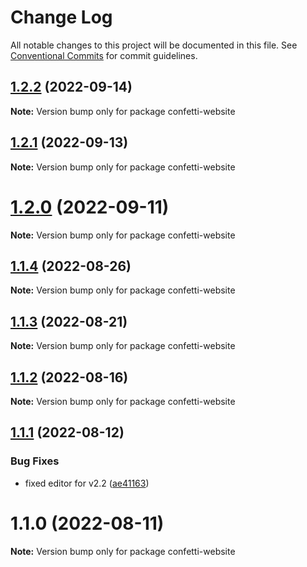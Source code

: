 # Change Log

All notable changes to this project will be documented in this file.
See [Conventional Commits](https://conventionalcommits.org) for commit guidelines.

## [1.2.2](https://github.com/matteobruni/confetti/compare/confetti-website@1.2.1...confetti-website@1.2.2) (2022-09-14)

**Note:** Version bump only for package confetti-website





## [1.2.1](https://github.com/matteobruni/confetti/compare/confetti-website@1.2.0...confetti-website@1.2.1) (2022-09-13)

**Note:** Version bump only for package confetti-website





# [1.2.0](https://github.com/matteobruni/confetti/compare/confetti-website@1.1.4...confetti-website@1.2.0) (2022-09-11)

**Note:** Version bump only for package confetti-website





## [1.1.4](https://github.com/matteobruni/confetti/compare/confetti-website@1.1.2...confetti-website@1.1.4) (2022-08-26)

**Note:** Version bump only for package confetti-website





## [1.1.3](https://github.com/matteobruni/confetti/compare/confetti-website@1.1.2...confetti-website@1.1.3) (2022-08-21)

**Note:** Version bump only for package confetti-website





## [1.1.2](https://github.com/matteobruni/confetti/compare/confetti-website@1.1.1...confetti-website@1.1.2) (2022-08-16)

**Note:** Version bump only for package confetti-website





## [1.1.1](https://github.com/matteobruni/confetti/compare/confetti-website@1.1.0...confetti-website@1.1.1) (2022-08-12)


### Bug Fixes

* fixed editor for v2.2 ([ae41163](https://github.com/matteobruni/confetti/commit/ae41163473095aba0083478a47c70d1cc44bf250))





# 1.1.0 (2022-08-11)

**Note:** Version bump only for package confetti-website
